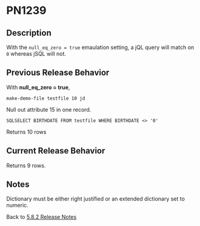 # PN1239

<PageHeader />

## Description

With the `null_eq_zero = true` emaulation setting, a jQL query will match on `0` whereas jSQL will not.

## Previous Release Behavior

With **null_eq_zero = true**,

```
make-demo-file testfile 10 jd
```

Null out attribute 15 in one record.

```
SQLSELECT BIRTHDATE FROM testfile WHERE BIRTHDATE <> '0'
```

Returns 10 rows

## Current Release Behavior

Returns 9 rows.

## Notes

Dictionary must be either right justified or an extended dictionary set to numeric.

Back to [5.8.2 Release Notes](./../README.md)
  
<PageFooter />
